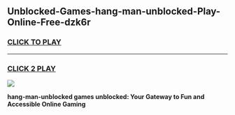 
## Unblocked-Games-hang-man-unblocked-Play-Online-Free-dzk6r
<h3>
<a href="https://premium76.site?title=hang-man-unblocked&ref=26A">CLICK TO PLAY</a></h3>
<hr>

<h3>
<a href="https://premium76.site?title=hang-man-unblocked&ref=26A">CLICK 2 PLAY</a>
  
</h3>

<a href="https://premium76.site?title=hang-man-unblocked&ref=26A"><img src="https://clearcache.store/games.png"></a>


**hang-man-unblocked games unblocked: Your Gateway to Fun and Accessible Online Gaming**
